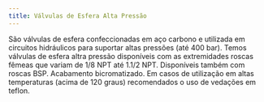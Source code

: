 ```yaml
---
title: Válvulas de Esfera Alta Pressão
---
```


São válvulas de esfera confeccionadas em aço carbono e utilizada em circuitos hidráulicos para suportar altas pressões (até 400 bar). Temos válvulas de esfera altra pressão disponíveis com as extremidades roscas fêmeas que variam de 1/8 NPT até 1.1/2 NPT. Disponíveis também com roscas BSP. Acabamento bicromatizado. Em casos de utilização em altas temperaturas (acima de 120 graus) recomendados o uso de vedações em teflon.

